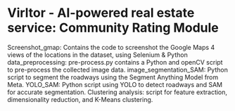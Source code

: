 # Virltor - AI-powered real estate service: Community Rating Module
 Screenshot_gmap: Contains the code to screenshot the Google Maps 4 views of the locations in the dataset, using Selenium & Python
data_preprocessing: pre-process.py contains a Python and openCV script to pre-process the collected image data.
image_segmentation_SAM: Python script to segment the roadways using the Segment Anything Model from Meta.
YOLO_SAM: Python script using YOLO to detect roadways and SAM for accurate segmentation.
Clustering analysis: script for feature extraction, dimensionality reduction, and K-Means clustering.
